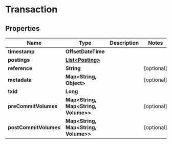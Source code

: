 

# Transaction


## Properties

| Name | Type | Description | Notes |
|------------ | ------------- | ------------- | -------------|
|**timestamp** | **OffsetDateTime** |  |  |
|**postings** | [**List&lt;Posting&gt;**](Posting.md) |  |  |
|**reference** | **String** |  |  [optional] |
|**metadata** | **Map&lt;String, Object&gt;** |  |  [optional] |
|**txid** | **Long** |  |  |
|**preCommitVolumes** | **Map&lt;String, Map&lt;String, Volume&gt;&gt;** |  |  [optional] |
|**postCommitVolumes** | **Map&lt;String, Map&lt;String, Volume&gt;&gt;** |  |  [optional] |



